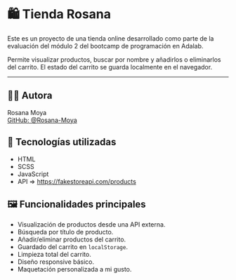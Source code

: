 # 🛍️ Tienda Rosana

Este es un proyecto de una tienda online desarrollado como parte de la evaluación del módulo 2 del bootcamp de programación en Adalab.

Permite visualizar productos, buscar por nombre y añadirlos o eliminarlos del carrito. El estado del carrito se guarda localmente en el navegador.

---

## 🧑‍💻 Autora

Rosana Moya  
[GitHub: @Rosana-Moya](https://github.com/Rosana-Moya) 


## 🚀 Tecnologías utilizadas

- HTML
- SCSS
- JavaScript 
- API => https://fakestoreapi.com/products


## 🖼️ Funcionalidades principales

- Visualización de productos desde una API externa.
- Búsqueda por título de producto.
- Añadir/eliminar productos del carrito.
- Guardado del carrito en `localStorage`.
- Limpieza total del carrito.
- Diseño responsive básico.
- Maquetación personalizada a mi gusto.



